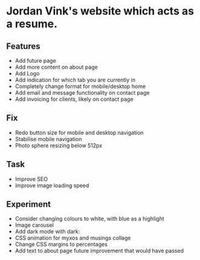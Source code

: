 # Jordan Vink's website which acts as a resume.

## Features
- Add future page
- Add more content on about page
- Add Logo
- Add indication for which tab you are currently in
- Completely change format for mobile/desktop home
- Add email and message functionality on contact page
- Add invoicing for clients, likely on contact page

## Fix
- Redo button size for mobile and desktop navigation
- Stabilise mobile navigation
- Photo sphere resizing below 512px

## Task
- Improve SEO
- Improve image loading speed

## Experiment
- Consider changing colours to white, with blue as a highlight
- Image carousel
- Add dark mode with dark:
- CSS animation for myxos and musings collage
- Change CSS margins to percentages
- Add text to about page future improvement that would have passed
